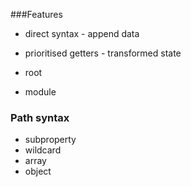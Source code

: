 ###Features

- direct syntax - append data
- prioritised getters - transformed state


- root
- module

### Path syntax

- subproperty
- wildcard
- array
- object

